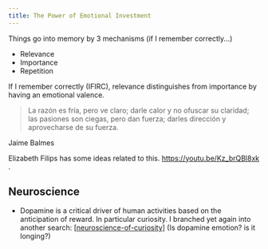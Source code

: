 ```yaml
---
title: The Power of Emotional Investment
---
```


Things go into memory by 3 mechanisms (if I remember correctly...)

- Relevance
- Importance
- Repetition

If I remember correctly (IFIRC), relevance distinguishes from importance by having an emotional valence.

>La razón es fría, pero ve claro; darle calor y no ofuscar su claridad; las pasiones son ciegas, pero dan fuerza; darles dirección y aprovecharse de su fuerza.

Jaime Balmes

Elizabeth Filips has some ideas related to this. https://youtu.be/Kz_brQBl8xk .

## Neuroscience

- Dopamine is a critical driver of human activities based on the anticipation of reward. In particular curiosity. I branched yet again into another search: [[neuroscience-of-curiosity]] (Is dopamine emotion? is it longing?)


[//begin]: # "Autogenerated link references for markdown compatibility"
[neuroscience-of-curiosity]: ./../uncategorized/neuroscience-of-curiosity "neuroscience-of-curiosity"
[//end]: # "Autogenerated link references"
